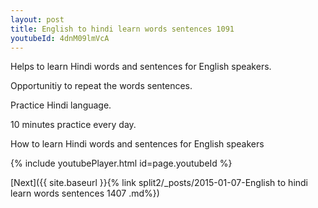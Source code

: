 ```yaml
---
layout: post
title: English to hindi learn words sentences 1091 
youtubeId: 4dnM09lmVcA
---
```

 
 
Helps to learn Hindi words and sentences for English speakers.

Opportunitiy to repeat the words sentences. 

Practice Hindi language. 
 
10 minutes practice every day. 
 
How to learn Hindi words and sentences for English speakers 
 
{% include youtubePlayer.html id=page.youtubeId %}
 
 
[Next]({{ site.baseurl }}{% link  split2/_posts/2015-01-07-English to hindi learn words sentences 1407 .md%})
 
